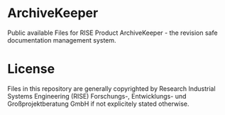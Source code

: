# ArchiveKeeper
Public available Files for RISE Product ArchiveKeeper - the revision safe documentation management system.

# License

Files in this repository are generally copyrighted by Research Industrial Systems Engineering (RISE)
Forschungs-, Entwicklungs- und Großprojektberatung GmbH if not explicitely stated otherwise.
